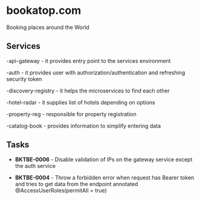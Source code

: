 # bookatop.com

Booking places around the World

## Services

-api-gateway - it provides entry point to the services environment

-auth - it provides user with authorization/authentication and refreshing security token

-discovery-registry - it helps the microservices to find each other

-hotel-radar - it supplies list of hotels depending on options

-property-reg - responsible for property registration

-catalog-book - provides information to simplify entering data

## Tasks

- **BKTBE-0006** - Disable validation of IPs on the gateway service except the auth service  

- **BKTBE-0004** - Throw a forbidden error when request has Bearer token and tries to get data from the endpoint annotated @AccessUserRoles(permitAll = true) 

